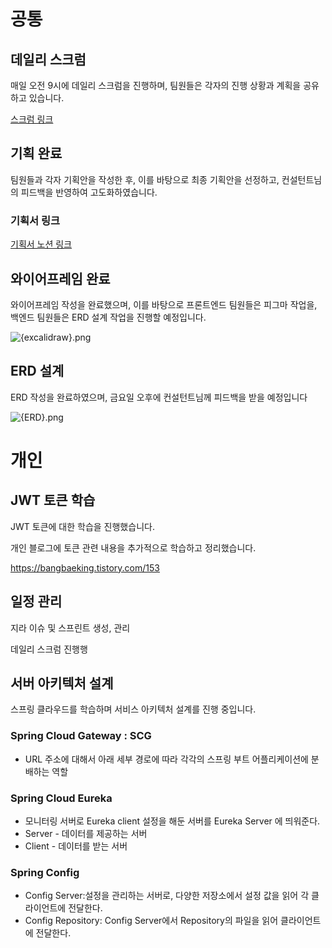 # 공통

## 데일리 스크럼
매일 오전 9시에 데일리 스크럼을 진행하며, 팀원들은 각자의 진행 상황과 계획을 공유하고 있습니다.

[스크럼 링크](https://patch-country-94e.notion.site/17a539f5950680e1a210e2c2074377d5?v=d01ee8990e14443494dd0c75f044e49e)

## 기획 완료

팀원들과 각자 기획안을 작성한 후, 이를 바탕으로 최종 기획안을 선정하고, 컨설턴트님의 피드백을 반영하여 고도화하였습니다.

### 기획서 링크

[기획서 노션 링크](https://patch-country-94e.notion.site/174539f595068175af54f485cc38f558)


## 와이어프레임 완료

와이어프레임 작성을 완료했으며, 이를 바탕으로 프론트엔드 팀원들은 피그마 작업을, 백엔드 팀원들은 ERD 설계 작업을 진행할 예정입니다.

![{excalidraw}.png](images/excalidraw.png)
## ERD 설계

ERD 작성을 완료하였으며, 금요일 오후에 컨설턴트님께 피드백을 받을 예정입니다

![{ERD}.png](images/ERD.png)

# 개인

## JWT 토큰 학습

JWT 토큰에 대한 학습을 진행했습니다.

개인 블로그에 토큰 관련 내용을 추가적으로 학습하고 정리했습니다.

https://bangbaeking.tistory.com/153

## 일정 관리

지라 이슈 및 스프린트 생성, 관리

데일리 스크럼 진행행

## 서버 아키텍처 설계

스프링 클라우드를 학습하며 서비스 아키텍처 설계를 진행 중입니다.

### Spring Cloud Gateway : SCG

- URL 주소에 대해서 아래 세부 경로에 따라 각각의 스프링 부트 어플리케이션에 분배하는 역할

### Spring Cloud Eureka

- 모니터링 서버로 Eureka client 설정을 해둔 서버를 Eureka Server 에 띄워준다.
- Server - 데이터를 제공하는 서버
- Client - 데이터를 받는 서버

### Spring Config

- Config Server:설정을 관리하는 서버로, 다양한 저장소에서 설정 값을 읽어 각 클라이언트에 전달한다.
- Config Repository: Config Server에서 Repository의 파일을 읽어 클라이언트에 전달한다.

